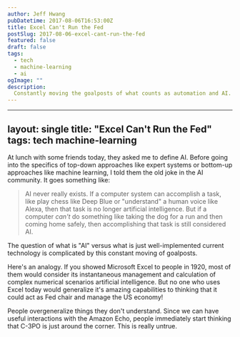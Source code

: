 ```yaml
---
author: Jeff Hwang
pubDatetime: 2017-08-06T16:53:00Z
title: Excel Can't Run the Fed
postSlug: 2017-08-06-excel-cant-run-the-fed
featured: false
draft: false
tags:
  - tech
  - machine-learning
  - ai
ogImage: ""
description:
  Constantly moving the goalposts of what counts as automation and AI.
---
```


---
layout: single
title: "Excel Can't Run the Fed"
tags: tech machine-learning
---

At lunch with some friends today, they asked me to define AI. Before going into the specifics of top-down approaches like expert systems or bottom-up approaches like machine learning, I told them the old joke in the AI community. It goes something like:

>AI never really exists. If a computer system can accomplish a task, like play chess like Deep Blue or "understand" a human voice like Alexa, then that task is no longer artificial intelligence. But if a computer *can't* do something like taking the dog for a run and then coming home safely, then accomplishing that task is still considered AI.

The question of what is "AI" versus what is just well-implemented  current technology is complicated by this constant moving of goalposts. 

Here's an analogy. If you showed Microsoft Excel to people in 1920,  most of them would consider its instantaneous management and calculation of complex numerical scenarios artificial intelligence. But no one who uses Excel today would generalize it's amazing capabilities to thinking that it could act as Fed chair and manage the US economy!

People overgeneralize things they don't understand. Since we can have useful interactions with the Amazon Echo, people immediately start thinking that C-3PO is just around the corner. This is really untrue.
